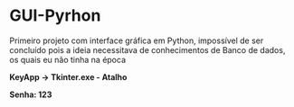 # GUI-Pyrhon
 Primeiro projeto com interface gráfica em Python, impossível de ser concluído pois a ideia necessitava de conhecimentos de Banco de dados, os quais eu não tinha na época

**KeyApp -> Tkinter.exe - Atalho**

**Senha: 123**
